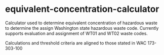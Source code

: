 # equivalent-concentration-calculator

Calculator used to determine equivalent concentration of hazardous waste to determine the assign Washington state hazardous waste code.
Currently supports evaluation and assignment of WT01 and WT02 waste codes. 

Calculations and threshold criteria are aligned to those stated in WAC 173-303-100
